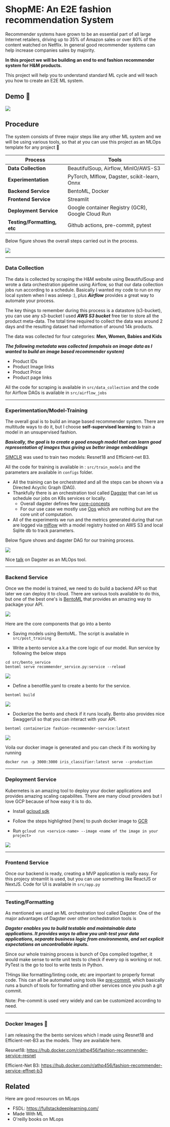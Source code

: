 
# ShopME: An E2E fashion recommendation System

Recommender systems have grown to be an essential part of all
large Internet retailers, driving up to 35% of Amazon sales or over 80% of the content watched on Netflix. In general good recommender systems can help increase companies sales by majority.

**In this project we will be building an end to end fashion recommender system for H&M products.**

This project will help you to understand standard ML cycle and will teach you how to create an E2E ML system.


## Demo 🚀

![](https://raw.githubusercontent.com/Atharva-Phatak/shopme/main/images/streamlit-app.gif)


## Procedure

The system consists of three major steps like any other ML system and we will be using various tools, so that at you can use this project as an MLOps template for any project 💙

| **Process**      | **Tools** |
| ----------- | ----------- |
| **Data Collection**   | BeautifulSoup, Airflow, MinIO/AWS-S3   |
| **Experimentation**   | PyTorch, Mlflow, Dagster, scikit-learn, Onnx        |
| **Backend Service** | BentoML, Docker |
| **Frontend Service** | Streamlit |
| **Deployment Service** | Google container Registry (GCR), Google Cloud Run |
| **Testing/Formatting, etc**| Github actions, pre-commit, pytest|

Below figure shows the overall steps carried out in the process.

![](https://raw.githubusercontent.com/Atharva-Phatak/shopme/main/images/flow.png)

----

### Data Collection

The data is collected by scraping the H&M website using BeautifulSoup and wrote a data orchestration pipeline using Airflow, so that our data collection jobs run according to a schedule. Basically I wanted my code to run on my local system when I was asleep :), plus ***Airflow*** provides a great way to automate your process.

The key things to remember during this process is a datastore (s3-bucket), you can use any s3-bucket I used ***AWS S3 bucket*** free tier to store all the product meta-data. The total time required to collect the data was around 2 days and the resulting dataset had information of around 14k products.

The data was collected for four categories: **Men, Women, Babies and Kids**

***The following metadata was collected (empahsis on image data as I wanted to build an image based recommender system)***

* Product IDs
* Product Image links
* Product Price
* Product page links

All the code for scraping is available in ```src/data_collection``` and the code for Airflow DAGs is available in ```src/airflow_jobs```

---

### Experimentation/Model-Training

The overall goal is to build an image based recommender system. There are multitude ways to do it, but I
choose **self-supervised learning** to train a model in an unsupervised fashion.

***Basically, the goal is to create a good enough model that can learn good representation of images thus giving us better image embeddings***

[SIMCLR](https://arxiv.org/abs/2002.05709) was used to train two models: Resnet18 and Efficient-net B3.

All the code for training is available in : ```src/train_models``` and the parameters are available in ```configs``` folder.

* All the training can be orchestrated and all the steps can be shown via a Directed Acyclic Graph (DAG).
* Thankfully there is an orchestration tool called [Dagster](https://dagster.io/) that can let us schedule our jobs on K8s services or locally.
    * Overall dagster defines few [core-concepts](https://docs.dagster.io/concepts)
    * For our use case we mostly use [Ops](https://docs.dagster.io/concepts/ops-jobs-graphs/ops) which are nothing but are the core unit of computation.
* All of the experiments we run and the metrics generated during that run are logged via [mlflow](https://mlflow.org/) with a model registry hosted on AWS S3 and local Sqlite db to track parameters.

Below figure shows and dagster DAG for our training process.

![](https://raw.githubusercontent.com/Atharva-Phatak/shopme/main/images/dagster.png)

Nice [talk](https://www.youtube.com/watch?v=MIhF6Fh0AXw) on Dagster as an MLOps tool.

---

### Backend Service

Once we the model is trained, we need to do build a backend API so that later we can deploy it to cloud. There are various tools available to do this, but one of the best one's is [BentoML](https://www.bentoml.com/) that provides an amazing way to package your API.

![](https://raw.githubusercontent.com/Atharva-Phatak/shopme/main/images/bento-img.png)

Here are the core components that go into a bento

* Saving models using BentoML. The script is available in ```src/post_training```

* Write a bento service a.k.a the core logic of our model.
Run service by following the below steps

```
cd src/bento_service
bentoml serve recommender_service.py:service --reload
```
![](https://raw.githubusercontent.com/Atharva-Phatak/shopme/main/images/bento-service.png)
* Define a benotfile.yaml to create a bento for the service.

```
bentoml build
```
![](https://raw.githubusercontent.com/Atharva-Phatak/shopme/main/images/bento-yam.png)

* Dockerize the bento and check if it runs locally. Bento also provides nice SwaggerUI so that you can interact with your API.

```
bentoml containerize fashion-recommender-service:latest
```
![](https://raw.githubusercontent.com/Atharva-Phatak/shopme/main/images/swagger-ui.png)

Voila our docker image is generated and you can check if its working by running

```docker run -p 3000:3000 iris_classifier:latest serve --production```

---

### Deployment Service

Kubernetes is an amazing tool to deploy your docker applications and provides amazing scaling capabilites. There are many cloud providers but I love GCP because of how easy it is to do.

* Install [gcloud sdk](https://cloud.google.com/sdk/docs/install)

* Follow the steps highlighted [here] to push docker image to [GCR](https://cloud.google.com/container-registry/docs/pushing-and-pulling)

* Run
```gcloud run <service-name> --image <name of the image in your project>```

![](https://raw.githubusercontent.com/Atharva-Phatak/shopme/main/images/gcloud-container.png)

---

### Frontend Service

Once our backend is ready, creating a MVP application is really easy. For this projecy streamlit is used, but you can use something like ReactJS or NextJS.
Code for UI is available in ```src/app.py```

---

### Testing/Formatting

As mentioned we used an ML orchestration tool called Dagster. One of the major advantages of Dagster over other orchedstration tools is

***Dagster enables you to build testable and maintainable data applications. It provides ways to allow you unit-test your data applications, separate business logic from
environments, and set explicit expectations on uncontrollable inputs.***

Since our whole training process is bunch of Ops compiled together, it would make sense to write unit tests to check if every op is working or not. PyTest is the go to tool to write tests in Python.

THings like formatting/linting code, etc are important to properly format code. This can all be automated using tools like [pre-commit](https://pre-commit.com/), which basically runs a bunch of tools for formatting and other services once you push a git commit.

Note: Pre-commit is used very widely and can be customized according to need.

---

### Docker Images 🚀

I am releasing the the bento services which I made using Resnet18 and Efficient-net-B3 as the models. They are available here.

Resnet18: https://hub.docker.com/r/athp456/fashion-recommender-service-resnet

Efficient-Net B3:  https://hub.docker.com/r/athp456/fashion-recommender-service-effnet-b3
## Related

Here are good resources on MLops
* FSDL: https://fullstackdeeplearning.com/
* Made With ML
* O'reilly books on MLops
